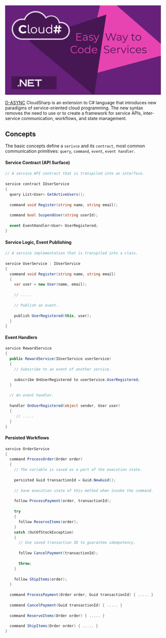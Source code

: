 ![CloudSharp](CloudSharp-banner.png)

[D-ASYNC](https://github.com/Dasync/Dasync) CloudSharp is an extension to C# language that introduces new paradigms of service-oriented cloud programming. The new syntax removes the need to use or to create a framework for service APIs, inter-service communication, workflows, and state management. 

## Concepts

The basic concepts define a `serivce` and its `contract`, most common communication primitives: `query`, `command`, `event`, `event handler`.

#### Service Contract (API Surface)

```csharp
// A service API contract that is transpiled into an interface.

service contract IUserService
{
  query List<User> GetActiveUsers();
  
  command void Register(string name, string email);
  
  command bool SuspendUser(string userId);
  
  event EventHandler<User> UserRegistered;
}
```

#### Service Logic, Event Publishing

```csharp
// A service implementation that is transpiled into a class.

service UserService : IUserService
{
  command void Register(string name, string email)
  {
    var user = new User(name, email);
    
    // .....
    
    // Publish an event.
    
    publish UserRegistered(this, user);
  }
}
```

#### Event Handlers

```csharp
service RewardService
{
  public RewardService(IUserService userService)
  {
    // Subscribe to an event of another service.
    
    subscribe OnUserRegistered to userService.UserRegistered;
  }
  
  // An event handler.
  
  handler OnUserRegistered(object sender, User user)
  {
     // .....
  }
}
```

#### Persisted Workflows

```csharp
service OrderService
{
  command ProcessOrder(Order order)
  {
    // The variable is saved as a part of the execution state.
    
    persisted Guid transactionId = Guid.NewGuid();
    
    // Save execution state of this method when invoke the command.
    
    follow ProcessPayment(order, transactionId);
    
    try
    {
      follow ReserveItems(order);
    }
    catch (OutOfStockException)
    {
      // Use saved transaction ID to guarantee idempotency.
    
      follow CancelPayment(transactionId);
      
      throw;
    }
    
    follow ShipItems(order);
  }
  
  command ProcessPayment(Order order, Guid transactionId) { ..... }
  
  command CancelPayment(Guid transactionId) { ..... }
  
  command ReserveItems(Order order) { ..... }
  
  command ShipItems(Order order) { ..... }
}
```
